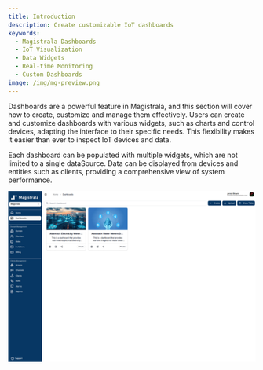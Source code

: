 ```yaml
---
title: Introduction
description: Create customizable IoT dashboards
keywords:
  - Magistrala Dashboards
  - IoT Visualization
  - Data Widgets
  - Real-time Monitoring
  - Custom Dashboards
image: /img/mg-preview.png
---
```


Dashboards are a powerful feature in Magistrala, and this section will cover how to create, customize and manage them effectively. Users can create and customize dashboards with various widgets, such as charts and control devices, adapting the interface to their specific needs. This flexibility makes it easier than ever to inspect IoT devices and data.

Each dashboard can be populated with multiple widgets, which are not limited to a single dataSource. Data can be displayed from devices and entities such as clients, providing a comprehensive view of system performance.

![Dashboard charts](../../img/dashboards/card-view.png)
